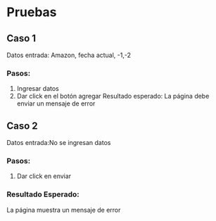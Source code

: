 # Pruebas

## Caso 1 
Datos entrada: Amazon, fecha actual, -1,-2

### Pasos:
1. Ingresar datos
2. Dar click en el botón agregar
Resultado esperado: 
La página debe enviar un mensaje de error

## Caso 2
Datos entrada:No se ingresan datos

### Pasos: 
1. Dar click en enviar
### Resultado Esperado:
La página muestra un mensaje de error
